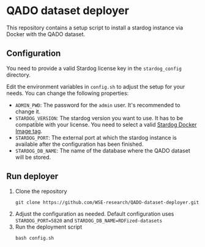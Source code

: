 # QADO dataset deployer
This repository contains a setup script to install a stardog instance via Docker
with the QADO dataset.

## Configuration
You need to provide a valid Stardog license key in the `stardog_config` directory.

Edit the environment variables in `config.sh` to adjust the setup for your needs.
You can change the following properties:
* `ADMIN_PWD`: The password for the `admin` user. It's recommended to change it.
* `STARDOG_VERSION`: The stardog version you want to use. It has to be compatible with
your license. You need to select a valid [Stardog Docker Image tag](https://hub.docker.com/r/stardog/stardog/tags).
* `STARDOG_PORT`: The external port at which the stardog instance is available after 
the configuration has been finished.
* `STARDOG_DB_NAME`: The name of the database where the QADO dataset will be stored.

## Run deployer
1. Clone the repository
    ```shell
    git clone https://github.com/WSE-research/QADO-dataset-deployer.git
    ```
2. Adjust the configuration as needed. Default configuration uses `STARDOG_PORT=5820` and
`STARDOG_DB_NAME=RDFized-datasets`
3. Run the deployment script
   ```shell
   bash config.sh 
   ```
